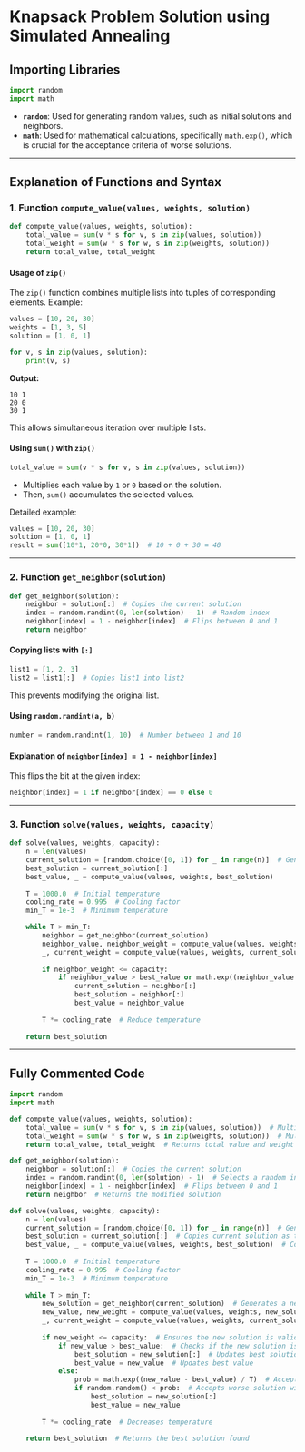 # Knapsack Problem Solution using Simulated Annealing

## Importing Libraries

```python
import random
import math
```

- **`random`**: Used for generating random values, such as initial solutions and neighbors.
- **`math`**: Used for mathematical calculations, specifically `math.exp()`, which is crucial for the acceptance criteria of worse solutions.

---

## Explanation of Functions and Syntax

### 1. Function `compute_value(values, weights, solution)`

```python
def compute_value(values, weights, solution):
    total_value = sum(v * s for v, s in zip(values, solution))
    total_weight = sum(w * s for w, s in zip(weights, solution))
    return total_value, total_weight
```

#### **Usage of `zip()`**

The `zip()` function combines multiple lists into tuples of corresponding elements. Example:

```python
values = [10, 20, 30]
weights = [1, 3, 5]
solution = [1, 0, 1]

for v, s in zip(values, solution):
    print(v, s)
```

**Output:**
```
10 1
20 0
30 1
```

This allows simultaneous iteration over multiple lists.

#### **Using `sum()` with `zip()`**

```python
total_value = sum(v * s for v, s in zip(values, solution))
```
- Multiplies each value by `1` or `0` based on the solution.
- Then, `sum()` accumulates the selected values.

Detailed example:
```python
values = [10, 20, 30]
solution = [1, 0, 1]
result = sum([10*1, 20*0, 30*1])  # 10 + 0 + 30 = 40
```

---

### 2. Function `get_neighbor(solution)`

```python
def get_neighbor(solution):
    neighbor = solution[:]  # Copies the current solution
    index = random.randint(0, len(solution) - 1)  # Random index
    neighbor[index] = 1 - neighbor[index]  # Flips between 0 and 1
    return neighbor
```

#### **Copying lists with `[:]`**
```python
list1 = [1, 2, 3]
list2 = list1[:]  # Copies list1 into list2
```
This prevents modifying the original list.

#### **Using `random.randint(a, b)`**
```python
number = random.randint(1, 10)  # Number between 1 and 10
```

#### **Explanation of `neighbor[index] = 1 - neighbor[index]`**
This flips the bit at the given index:

```python
neighbor[index] = 1 if neighbor[index] == 0 else 0
```

---

### 3. Function `solve(values, weights, capacity)`

```python
def solve(values, weights, capacity):
    n = len(values)
    current_solution = [random.choice([0, 1]) for _ in range(n)]  # Generates a random solution
    best_solution = current_solution[:]
    best_value, _ = compute_value(values, weights, best_solution)
    
    T = 1000.0  # Initial temperature
    cooling_rate = 0.995  # Cooling factor
    min_T = 1e-3  # Minimum temperature

    while T > min_T:
        neighbor = get_neighbor(current_solution)
        neighbor_value, neighbor_weight = compute_value(values, weights, neighbor)
        _, current_weight = compute_value(values, weights, current_solution)
        
        if neighbor_weight <= capacity:
            if neighbor_value > best_value or math.exp((neighbor_value - best_value) / T) > random.random():
                current_solution = neighbor[:]
                best_solution = neighbor[:]
                best_value = neighbor_value
        
        T *= cooling_rate  # Reduce temperature
    
    return best_solution
```

---

## Fully Commented Code

```python
import random
import math

def compute_value(values, weights, solution):
    total_value = sum(v * s for v, s in zip(values, solution))  # Multiplies each value by solution selection
    total_weight = sum(w * s for w, s in zip(weights, solution))  # Multiplies each weight by solution selection
    return total_value, total_weight  # Returns total value and weight of the solution

def get_neighbor(solution):
    neighbor = solution[:]  # Copies the current solution
    index = random.randint(0, len(solution) - 1)  # Selects a random index
    neighbor[index] = 1 - neighbor[index]  # Flips between 0 and 1
    return neighbor  # Returns the modified solution

def solve(values, weights, capacity):
    n = len(values)
    current_solution = [random.choice([0, 1]) for _ in range(n)]  # Generates a random initial solution
    best_solution = current_solution[:]  # Copies current solution as the best solution
    best_value, _ = compute_value(values, weights, best_solution)  # Computes value of the best solution
    
    T = 1000.0  # Initial temperature
    cooling_rate = 0.995  # Cooling factor
    min_T = 1e-3  # Minimum temperature
    
    while T > min_T:
        new_solution = get_neighbor(current_solution)  # Generates a neighbor solution
        new_value, new_weight = compute_value(values, weights, new_solution)  # Computes new value and weight
        _, current_weight = compute_value(values, weights, current_solution)  # Gets only current weight
        
        if new_weight <= capacity:  # Ensures the new solution is valid
            if new_value > best_value:  # Checks if the new solution is better
                best_solution = new_solution[:]  # Updates best solution
                best_value = new_value  # Updates best value
            else:
                prob = math.exp((new_value - best_value) / T)  # Acceptance probability
                if random.random() < prob:  # Accepts worse solution with some probability
                    best_solution = new_solution[:]
                    best_value = new_value
        
        T *= cooling_rate  # Decreases temperature
    
    return best_solution  # Returns the best solution found

```
